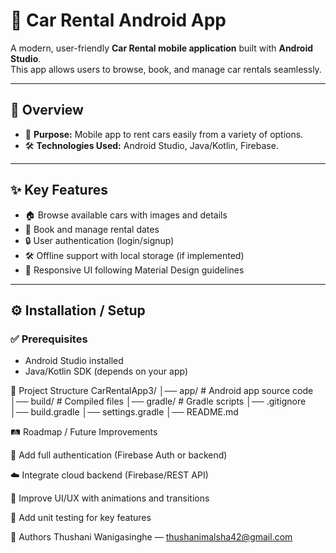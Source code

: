 # 🚗 Car Rental Android App

A modern, user-friendly **Car Rental mobile application** built with **Android Studio**.  
This app allows users to browse, book, and manage car rentals seamlessly.

---

## 📝 Overview

* 📌 **Purpose:** Mobile app to rent cars easily from a variety of options.  
* 🛠 **Technologies Used:** Android Studio, Java/Kotlin, Firebase.  
---

## ✨ Key Features

* 🏠 Browse available cars with images and details  
* 📅 Book and manage rental dates  
* 🔒 User authentication (login/signup)  
* 🛠 Offline support with local storage (if implemented)  
* 📱 Responsive UI following Material Design guidelines  

---

## ⚙️ Installation / Setup

### ✅ Prerequisites

* Android Studio installed  
* Java/Kotlin SDK (depends on your app)
   
📂 Project Structure
CarRentalApp3/
│── app/                # Android app source code
│── build/              # Compiled files
│── gradle/             # Gradle scripts
│── .gitignore
│── build.gradle
│── settings.gradle
│── README.md


🛤 Roadmap / Future Improvements

🔐 Add full authentication (Firebase Auth or backend)

☁️ Integrate cloud backend (Firebase/REST API)

🎨 Improve UI/UX with animations and transitions

🧪 Add unit testing for key features


👥 Authors
Thushani Wanigasinghe — thushanimalsha42@gmail.com


